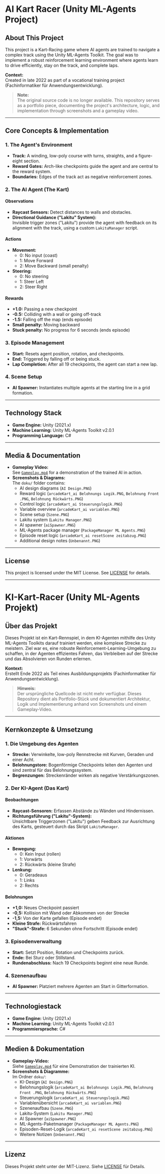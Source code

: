 # AI Kart Racer (Unity ML-Agents Project)

## About This Project

This project is a Kart-Racing game where AI agents are trained to navigate a complex track using the Unity ML-Agents Toolkit. The goal was to implement a robust reinforcement learning environment where agents learn to drive efficiently, stay on the track, and complete laps.

**Context:**  
Created in late 2022 as part of a vocational training project (Fachinformatiker für Anwendungsentwicklung).

> **Note:**  
> The original source code is no longer available. This repository serves as a portfolio piece, documenting the project's architecture, logic, and implementation through screenshots and a gameplay video.

---

## Core Concepts & Implementation

### 1. The Agent's Environment

- **Track:** A winding, low-poly course with turns, straights, and a figure-eight section.
- **Reward Gates:** Arch-like checkpoints guide the agent and are central to the reward system.
- **Boundaries:** Edges of the track act as negative reinforcement zones.

### 2. The AI Agent (The Kart)

#### Observations

- **Raycast Sensors:** Detect distances to walls and obstacles.
- **Directional Guidance ("Lakitu" System):**  
  Invisible trigger zones ("Lakitu") provide the agent with feedback on its alignment with the track, using a custom `LakituManager` script.

#### Actions

- **Movement:**  
  - 0: No input (coast)  
  - 1: Move Forward  
  - 2: Move Backward (small penalty)
- **Steering:**  
  - 0: No steering  
  - 1: Steer Left  
  - 2: Steer Right

#### Rewards

- **+1.0:** Passing a new checkpoint
- **-0.5:** Colliding with a wall or going off-track
- **-1.5:** Falling off the map (ends episode)
- **Small penalty:** Moving backward
- **Stuck penalty:** No progress for 6 seconds (ends episode)

### 3. Episode Management

- **Start:** Resets agent position, rotation, and checkpoints.
- **End:** Triggered by falling off or being stuck.
- **Lap Completion:** After all 19 checkpoints, the agent can start a new lap.

### 4. Scene Setup

- **AI Spawner:** Instantiates multiple agents at the starting line in a grid formation.

---

## Technology Stack

- **Game Engine:** Unity (2021.x)
- **Machine Learning:** Unity ML-Agents Toolkit v2.0.1
- **Programming Language:** C#

---

## Media & Documentation

- **Gameplay Video:**  
  See [`Gameplay.mp4`](./Gameplay.mp4) for a demonstration of the trained AI in action.
- **Screenshots & Diagrams:**  
  The `doku/` folder contains:
  - AI design diagrams (`AI Design.PNG`)
  - Reward logic (`arcadeKart_ai Belohnungs Logik.PNG`, `Belohnung Front .PNG`, `Belohnung Rückwärts.PNG`)
  - Control logic (`arcadeKart_ai Steuerungslogik.PNG`)
  - Variable overview (`arcadeKart_ai variablen.PNG`)
  - Scene setup (`Szene.PNG`)
  - Lakitu system (`Lakitu Manager.PNG`)
  - AI spawner (`aiSpawner.PNG`)
  - ML-Agents package manager (`PackageManager ML Agents.PNG`)
  - Episode reset logic (`arcadeKart_ai resetScene zeitabzug.PNG`)
  - Additional design notes (`Unbenannt.PNG`)

---

## License

This project is licensed under the MIT License. See [LICENSE](./LICENSE) for details.

---

# KI-Kart-Racer (Unity ML-Agents Projekt)

## Über das Projekt

Dieses Projekt ist ein Kart-Rennspiel, in dem KI-Agenten mithilfe des Unity ML-Agents Toolkits darauf trainiert werden, eine komplexe Strecke zu meistern. Ziel war es, eine robuste Reinforcement-Learning-Umgebung zu schaffen, in der Agenten effizientes Fahren, das Verbleiben auf der Strecke und das Absolvieren von Runden erlernen.

**Kontext:**  
Erstellt Ende 2022 als Teil eines Ausbildungsprojekts (Fachinformatiker für Anwendungsentwicklung).

> **Hinweis:**  
> Der ursprüngliche Quellcode ist nicht mehr verfügbar. Dieses Repository dient als Portfolio-Stück und dokumentiert Architektur, Logik und Implementierung anhand von Screenshots und einem Gameplay-Video.

---

## Kernkonzepte & Umsetzung

### 1. Die Umgebung des Agenten

- **Strecke:** Verwinkelte, low-poly Rennstrecke mit Kurven, Geraden und einer Acht.
- **Belohnungstore:** Bogenförmige Checkpoints leiten den Agenten und sind zentral für das Belohnungssystem.
- **Begrenzungen:** Streckenränder wirken als negative Verstärkungszonen.

### 2. Der KI-Agent (Das Kart)

#### Beobachtungen

- **Raycast-Sensoren:** Erfassen Abstände zu Wänden und Hindernissen.
- **Richtungsführung ("Lakitu"-System):**  
  Unsichtbare Triggerzonen ("Lakitu") geben Feedback zur Ausrichtung des Karts, gesteuert durch das Skript `LakituManager`.

#### Aktionen

- **Bewegung:**  
  - 0: Kein Input (rollen)  
  - 1: Vorwärts  
  - 2: Rückwärts (kleine Strafe)
- **Lenkung:**  
  - 0: Geradeaus  
  - 1: Links  
  - 2: Rechts

#### Belohnungen

- **+1,0:** Neues Checkpoint passiert
- **-0,5:** Kollision mit Wand oder Abkommen von der Strecke
- **-1,5:** Von der Karte gefallen (Episode endet)
- **Kleine Strafe:** Rückwärtsfahren
- **"Stuck"-Strafe:** 6 Sekunden ohne Fortschritt (Episode endet)

### 3. Episodenverwaltung

- **Start:** Setzt Position, Rotation und Checkpoints zurück.
- **Ende:** Bei Sturz oder Stillstand.
- **Rundenabschluss:** Nach 19 Checkpoints beginnt eine neue Runde.

### 4. Szenenaufbau

- **AI Spawner:** Platziert mehrere Agenten am Start in Gitterformation.

---

## Technologiestack

- **Game Engine:** Unity (2021.x)
- **Machine Learning:** Unity ML-Agents Toolkit v2.0.1
- **Programmiersprache:** C#

---

## Medien & Dokumentation

- **Gameplay-Video:**  
  Siehe [`Gameplay.mp4`](./Gameplay.mp4) für eine Demonstration der trainierten KI.
- **Screenshots & Diagramme:**  
  Im Ordner `doku/`:
  - KI-Design (`AI Design.PNG`)
  - Belohnungslogik (`arcadeKart_ai Belohnungs Logik.PNG`, `Belohnung Front .PNG`, `Belohnung Rückwärts.PNG`)
  - Steuerungslogik (`arcadeKart_ai Steuerungslogik.PNG`)
  - Variablenübersicht (`arcadeKart_ai variablen.PNG`)
  - Szenenaufbau (`Szene.PNG`)
  - Lakitu-System (`Lakitu Manager.PNG`)
  - AI Spawner (`aiSpawner.PNG`)
  - ML-Agents-Paketmanager (`PackageManager ML Agents.PNG`)
  - Episoden-Reset-Logik (`arcadeKart_ai resetScene zeitabzug.PNG`)
  - Weitere Notizen (`Unbenannt.PNG`)

---

## Lizenz

Dieses Projekt steht unter der MIT-Lizenz. Siehe [LICENSE](./LICENSE) für Details. 